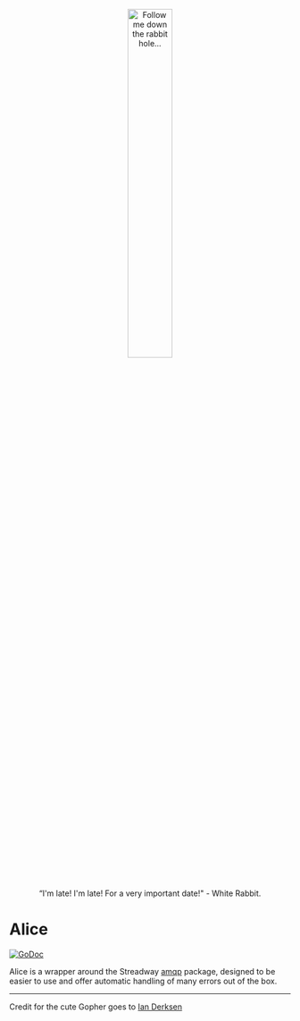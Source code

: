 <p align="center">
  <a href="https://it_me-ian.artstation.com/"></a><img width="40%" src="images/down_the_rabbit_hole.png" alt="Follow me down the rabbit hole...">
</p>
<p align="center">
  “I'm late! I'm late! For a very important date!" - White Rabbit.
</p>

# Alice
[![GoDoc](https://pkg.go.dev/badge/github.com/thijsheijden/alice?utm_source=godoc)](https://pkg.go.dev/github.com/thijsheijden/alice#section-documentation)

Alice is a wrapper around the Streadway <a href="">amqp</a> package, designed to be easier to use and offer automatic handling of many errors out of the box.

<hr>
Credit for the cute Gopher goes to <a href="https://it_me-ian.artstation.com/">Ian Derksen</a>
